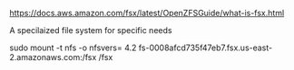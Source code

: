 https://docs.aws.amazon.com/fsx/latest/OpenZFSGuide/what-is-fsx.html

A specilaized file system for specific needs 

sudo mount -t nfs -o nfsvers= 4.2 fs-0008afcd735f47eb7.fsx.us-east-2.amazonaws.com:/fsx /fsx